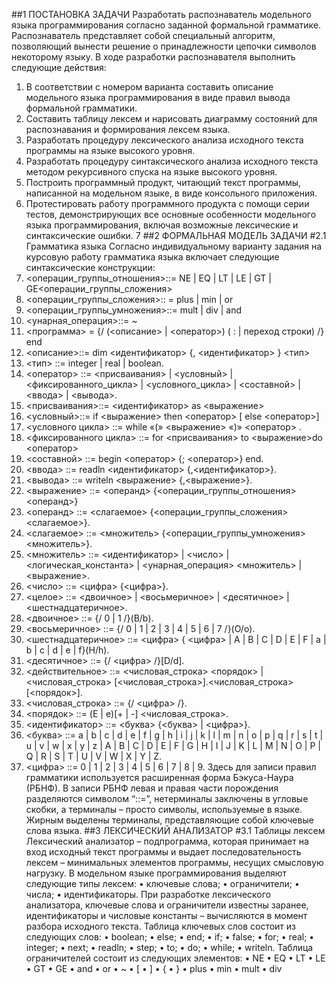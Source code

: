 ##1 ПОСТАНОВКА ЗАДАЧИ
Разработать распознаватель модельного языка программирования согласно
заданной формальной грамматике. Распознаватель представляет собой
специальный алгоритм, позволяющий вынести решение о принадлежности
цепочки символов некоторому языку.
В ходе разработки распознавателя выполнить следующие действия:
1. В соответствии с номером варианта составить описание модельного
языка программирования в виде правил вывода формальной грамматики.
2. Составить таблицу лексем и нарисовать диаграмму состояний для
распознавания и формирования лексем языка.
3. Разработать процедуру лексического анализа исходного текста
программы на языке высокого уровня.
4. Разработать процедуру синтаксического анализа исходного текста
методом рекурсивного спуска на языке высокого уровня.
5. Построить программный продукт, читающий текст программы,
написанной на модельном языке, в виде консольного приложения.
6. Протестировать работу программного продукта с помощи серии
тестов, демонстрирующих все основные особенности модельного языка
программирования, включая возможные лексические и синтаксические ошибки.
7
##2 ФОРМАЛЬНАЯ МОДЕЛЬ ЗАДАЧИ
#2.1 Грамматика языка
Согласно индивидуальному варианту задания на курсовую работу
грамматика языка включает следующие синтаксические конструкции:
1. <операции_группы_отношения>::= NE | EQ | LT | LE | GT |
GE<операции_группы_сложения>
2. <операции_группы_сложения>:: = plus | min | or
3. <операции_группы_умножения>::= mult | div | and
4. <унарная_операция>::= ~
5. <программа> = {/ (<описание> | <оператор>) ( : | переход строки) /} end
6. <описание>::= dim <идентификатор> {, <идентификатор> } <тип>
7. <тип> ::= integer | real | boolean.
8. <оператор> ::= <присваивания> | <условный> | <фиксированного_цикла> |
<условного_цикла> | <составной> | <ввода> | <вывода>.
9. <присваивания>::= <идентификатор> as <выражение>
10. <условный>::= if <выражение> then <оператор> [ else <оператор>]
11. <условного цикла> ::= while «(» <выражение> «)» <оператор> .
12. <фиксированного цикла> ::= for <присваивания> to <выражение>do
<оператор>
13. <составной> ::= begin <оператор> {; <оператор>} end.
14. <ввода> ::= readln <идентификатор> {,<идентификатор>}.
15. <вывода> ::= writeln <выражение> {,<выражение>}.
16. <выражение> ::= <операнд> {<операции_группы_отношения><операнд>}
17. <операнд> ::= <слагаемое> {<операции_группы_сложения> <слагаемое>}.
18. <слагаемое> ::= <множитель> {<операции_группы_умножения>
<множитель>}.
19. <множитель> ::= <идентификатор> | <число> | <логическая_константа> |
<унарная_операция> <множитель> | <выражение>.
20. <число> ::= <цифра> {<цифра>}.
21. <целое> ::= <двоичное> | <восьмеричное> | <десятичное> |
<шестнадцатеричное>.
22. <двоичное> ::= {/ 0 | 1 /}(B/b).
23. <восьмеричное> ::= {/ 0 | 1 | 2 | 3 | 4 | 5 | 6 | 7 /}(O/o).
24. <шестнадцатеричное> ::= <цифра> { <цифра> | A | B | C | D | E | F | a | b | c |
d | e | f}(H/h).
25. <десятичное> ::= {/ <цифра> /}[D/d].
26. <действительное> ::= <числовая_строка> <порядок> | <числовая_строка>
[<числовая_строка>].<числовая_строка>[<порядок>].
27. <числовая_строка> ::= {/ <цифра> /}.
28. <порядок> ::= (E | e)[+ | -] <числовая_строка>.
29. <идентификатор> ::= <буква> {<буква> | <цифра>}.
30. <буква> ::= a | b | c | d | e | f | g | h | i | j | k | l | m | n | o | p | q | r | s | t | u | v | w |
x | y | z | A | B | C | D | E | F | G | H | I | J | K | L | M | N | O | P | Q | R | S | T | U |
V | W | X | Y | Z.
31. <цифра> ::= 0 | 1 | 2 | 3 | 4 | 5 | 6 | 7 | 8 | 9.
Здесь для записи правил грамматики используется расширенная форма
Бэкуса-Наура (РБНФ). В записи РБНФ левая и правая части порождения
разделяются символом “::=”, нетерминалы заключены в угловые скобки, а
терминалы – просто символы, используемые в языке. Жирным выделены
терминалы, представляющие собой ключевые слова языка.
##3 ЛЕКСИЧЕСКИЙ АНАЛИЗАТОР
#3.1 Таблицы лексем
Лексический анализатор – подпрограмма, которая принимает на вход
исходный текст программы и выдает последовательность лексем – минимальных
элементов программы, несущих смысловую нагрузку.
В модельном языке программирования выделяют следующие типы
лексем:
• ключевые слова;
• ограничители;
• числа;
• идентификаторы.
При разработке лексического анализатора, ключевые слова и ограничители
известны заранее, идентификаторы и числовые константы – вычисляются в
момент разбора исходного текста.
Таблица ключевых слов состоит из следующих слов:
• boolean;
• else;
• end;
• if;
• false;
• for;
• real;
• integer;
• next;
• readln;
• step;
• to;
• do;
• while;
• writeln.
Таблица ограничителей состоит из следующих элементов:
• NE
• EQ
• LT
• LE
• GT
• GE
• and
• or
• ~
• [
• ]
• {
• }
• plus
• min
• mult
• div
